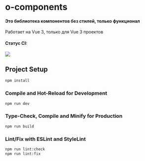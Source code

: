 # o-components

#### Это библиотека компонентов без стилей, только функционал
Работает на Vue 3, только для Vue 3 проектов

#### Статус CI:
<img src="https://github.com/ovchinnikov-lxs/o-components/workflows/CI/badge.svg?branch=master"/><br/>

## Project Setup

```sh
npm install
```

### Compile and Hot-Reload for Development

```sh
npm run dev
```

### Type-Check, Compile and Minify for Production

```sh
npm run build
```

### Lint/Fix with ESLint and StyleLint

```sh
npm run lint:check
npm run lint:fix
```

